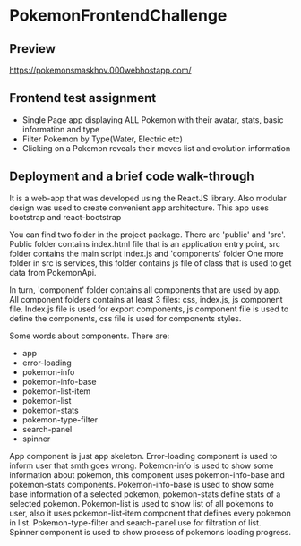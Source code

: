 # PokemonFrontendChallenge

## Preview
  https://pokemonsmaskhov.000webhostapp.com/

## Frontend test assignment
  * Single Page app displaying ALL Pokemon with their avatar, stats, basic information and type
  * Filter Pokemon by Type(Water, Electric etc) 
  * Clicking on a Pokemon reveals their moves list and evolution information

## Deployment and a brief code walk-through
   It is a web-app that was developed using the ReactJS library. Also modular design was used to create convenient app architecture. This app uses bootstrap and react-bootstrap
   
   You can find two folder in the project package. There are 'public' and 'src'. 
   Public folder contains index.html file that is an application entry point, src folder contains the main script index.js and 'components' folder
   One more folder in src is services, this folder contains js file of class that is used to get data from PokemonApi.
   
   In turn, 'component' folder contains all components that are used by app. All component folders contains at least 3 files: css, index.js, js component file.
   Index.js file is used for export components, js component file is used to define the components, css file is used for components styles.
   
   Some words about components. 
   There are:  
   * app 
   * error-loading
   * pokemon-info
   * pokemon-info-base
   * pokemon-list-item
   * pokemon-list
   * pokemon-stats
   * pokemon-type-filter
   * search-panel
   * spinner 
  
   App component is just app skeleton. Error-loading component is used to inform user that smth goes wrong. Pokemon-info is used to show some information 
   about pokemon, this component uses pokemon-info-base and pokemon-stats components.
   Pokemon-info-base is used to show some base information of a selected pokemon, pokemon-stats define stats of a selected pokemon. Pokemon-list is used to show list of all pokemons to user, also it uses pokemon-list-item
   component that defines every pokemon in list. Pokemon-type-filter and search-panel use for filtration of list. Spinner component is used to show process of pokemons loading progress.
   
